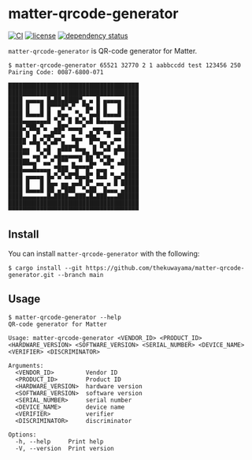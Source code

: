 # matter-qrcode-generator

[![CI](https://github.com/thekuwayama/matter-qrcode-generator/workflows/CI/badge.svg)](https://github.com/thekuwayama/matter-qrcode-generator/actions?workflow=CI)
[![license](https://img.shields.io/crates/l/asaru.svg)](https://raw.githubusercontent.com/thekuwayama/asaru/main/LICENSE-APACHE)
[![dependency status](https://deps.rs/repo/github/thekuwayama/matter-qrcode-generator/status.svg)](https://deps.rs/repo/github/thekuwayama/matter-qrcode-generator)

`matter-qrcode-generator` is QR-code generator for Matter.


```sh-session
$ matter-qrcode-generator 65521 32770 2 1 aabbccdd test 123456 250
Pairing Code: 0087-6800-071

█████████████████████████████████████
█████████████████████████████████████
████ ▄▄▄▄▄ █▄██▄████▀▄ ▄ █ ▄▄▄▄▄ ████
████ █   █ █▀▀▀█▀▄▀  ▀█▄ █ █   █ ████
████ █▄▄▄█ █  █▄▄  ▀▄ ▀▄▄█ █▄▄▄█ ████
████▄▄▄▄▄▄▄█ ▀▄▀ █ █▄▀▄█ █▄▄▄▄▄▄▄████
████▄▀██▄▀▄  ▄██▀▄▄▄▄▀  ▄▄▄   ██▄████
████ █ ▄▀ ▄▄█▀▀▄  ▄ ▀ ▄█▄▀ ▀█ ▀▀ ████
█████ ▄█▄▀▄▀▄█▀▄  ▀█▀  █▀▀▄▄ ▄▀▀ ████
████▄▄  █ ▄█  ▄███▀█▄▄  █ ▀▄█ ▄█▄████
████▀▀ ▄▄▀▄▀ ▄█▄▄▄▄▄▄▀█▄▀█▀▄▄ ▀  ████
██████▄▄▀ ▄▄▀ █▀▀ ▄ ▀ ▀█▄ ▀▄█▀ ▄█████
████▄▄▄█▄▄▄▄ ▀███ ▀█▀▀█▀ ▄▄▄ ▀   ████
████ ▄▄▄▄▄ █▄▀▄▀▄█▀█▄▄█▀ █▄█ ▀▄▄▀████
████ █   █ █▄▄ ▄▄ ▄▄█ █▀ ▄▄ ▄ █ █████
████ █▄▄▄█ ██ ▄▀███  ▀▄██  █▄▄▄ ▄████
████▄▄▄▄▄▄▄█▄████▄▄███▄█▄███▄▄▄██████
█████████████████████████████████████
▀▀▀▀▀▀▀▀▀▀▀▀▀▀▀▀▀▀▀▀▀▀▀▀▀▀▀▀▀▀▀▀▀▀▀▀▀
```

## Install

You can install `matter-qrcode-generator` with the following:

```sh-session
$ cargo install --git https://github.com/thekuwayama/matter-qrcode-generator.git --branch main
```


## Usage

```sh-session
$ matter-qrcode-generator --help
QR-code generator for Matter

Usage: matter-qrcode-generator <VENDOR_ID> <PRODUCT_ID> <HARDWARE_VERSION> <SOFTWARE_VERSION> <SERIAL_NUMBER> <DEVICE_NAME> <VERIFIER> <DISCRIMINATOR>

Arguments:
  <VENDOR_ID>         Vendor ID
  <PRODUCT_ID>        Product ID
  <HARDWARE_VERSION>  hardware version
  <SOFTWARE_VERSION>  software version
  <SERIAL_NUMBER>     serial number
  <DEVICE_NAME>       device name
  <VERIFIER>          verifier
  <DISCRIMINATOR>     discriminator

Options:
  -h, --help     Print help
  -V, --version  Print version
```
